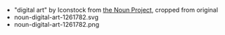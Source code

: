 * "digital art" by Iconstock from [the Noun Project](https://thenounproject.com/browse/icons/term/digital-art/), cropped from original
 * noun-digital-art-1261782.svg
 * noun-digital-art-1261782.png
